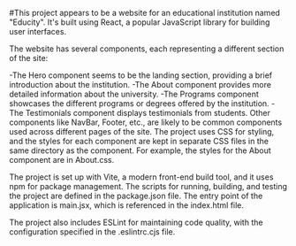 #This project appears to be a website for an educational institution named "Educity". It's built using React, a popular JavaScript library for building user interfaces.

The website has several components, each representing a different section of the site:

-The Hero component seems to be the landing section, providing a brief introduction about the institution.
-The About component provides more detailed information about the university.
-The Programs component showcases the different programs or degrees offered by the institution.
-The Testimonials component displays testimonials from students.
Other components like NavBar, Footer, etc., are likely to be common components used across different pages of the site.
The project uses CSS for styling, and the styles for each component are kept in separate CSS files in the same directory as the component. For example, the styles for the About component are in About.css.

The project is set up with Vite, a modern front-end build tool, and it uses npm for package management. The scripts for running, building, and testing the project are defined in the package.json file. The entry point of the application is main.jsx, which is referenced in the index.html file.

The project also includes ESLint for maintaining code quality, with the configuration specified in the .eslintrc.cjs file.
